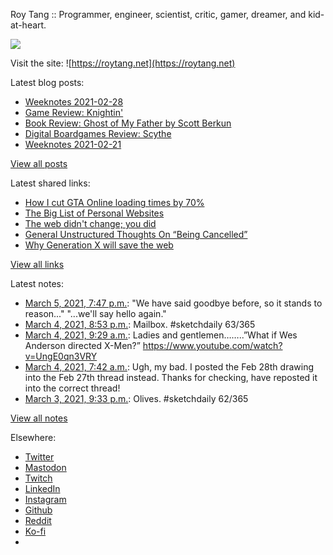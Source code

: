 Roy Tang :: Programmer, engineer, scientist, critic, gamer, dreamer, and kid-at-heart.

![](https://roytang.net/static/img/profile.jpg)

Visit the site: ![https://roytang.net](https://roytang.net)

Latest blog posts:

- [Weeknotes 2021-02-28](https://roytang.net/2021/02/weeknotes-2021-02-28/)
- [Game Review: Knightin&#x27;](https://roytang.net/2021/02/knightin/)
- [Book Review: Ghost of My Father by Scott Berkun](https://roytang.net/2021/02/ghost-of-my-father/)
- [Digital Boardgames Review: Scythe](https://roytang.net/2021/02/scythe/)
- [Weeknotes 2021-02-21](https://roytang.net/2021/02/weeknotes-2021-02-21/)

[View all posts](https://roytang.net/blog)

Latest shared links:

- [How I cut GTA Online loading times by 70%](https://roytang.net/2021/03/how-i-cut-gta-online-loading-times-by-70/)
- [The Big List of Personal Websites](https://roytang.net/2021/02/the-big-list-of-personal-websites/)
- [The web didn&#x27;t change; you did](https://roytang.net/2021/02/the-web-didnt-change-you-did/)
- [General Unstructured Thoughts On “Being Cancelled”](https://roytang.net/2021/02/general-unstructured-thoughts-on-being-cancelled/)
- [Why Generation X will save the web](https://roytang.net/2021/02/why-generation-x-will-save-the-web/)

[View all links](https://roytang.net/links)

Latest notes:

- [March 5, 2021, 7:47 p.m.](https://roytang.net/2021/03/1367804028604674052/): &quot;We have said goodbye before, so it stands to reason...&quot; &quot;...we&#x27;ll say hello again.&quot;
- [March 4, 2021, 8:53 p.m.](https://roytang.net/2021/03/1367458289546526726/): Mailbox. #sketchdaily 63/365
- [March 4, 2021, 9:29 a.m.](https://roytang.net/2021/03/1367286107361054724/): Ladies and gentlemen……..”What if Wes Anderson directed X-Men?” https://www.youtube.com/watch?v=UngE0qn3VRY
- [March 4, 2021, 7:42 a.m.](https://roytang.net/2021/03/gplein5/): Ugh, my bad. I posted the Feb 28th drawing into the Feb 27th thread instead. Thanks for checking, have reposted it into the correct thread!
- [March 3, 2021, 9:33 p.m.](https://roytang.net/2021/03/1367105814608011266/): Olives. #sketchdaily 62/365

[View all notes](https://roytang.net/notes)

Elsewhere:

- [Twitter](https://twitter.com/roytang)
- [Mastodon](https://mastodon.technology/@roytang)
- [Twitch](https://twitch.tv/twitchyroy)
- [LinkedIn](https://www.linkedin.com/in/roytang)
- [Instagram](https://instagram.com/roytang0400)
- [Github](https://github.com/roytang)
- [Reddit](https://reddit.com/u/hungryroy)
- [Ko-fi](https://ko-fi.com/roytang)
- [](mailto:hello@roytang.net)